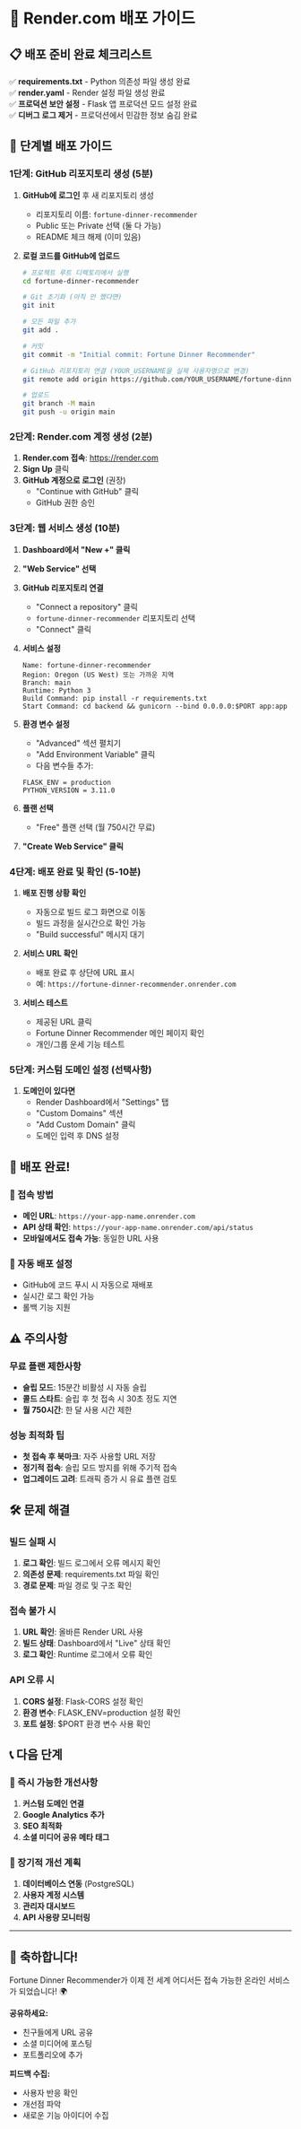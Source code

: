 # 🚀 Render.com 배포 가이드

## 📋 배포 준비 완료 체크리스트

✅ **requirements.txt** - Python 의존성 파일 생성 완료  
✅ **render.yaml** - Render 설정 파일 생성 완료  
✅ **프로덕션 보안 설정** - Flask 앱 프로덕션 모드 설정 완료  
✅ **디버그 로그 제거** - 프로덕션에서 민감한 정보 숨김 완료  

## 🎯 단계별 배포 가이드

### 1단계: GitHub 리포지토리 생성 (5분)

1. **GitHub에 로그인** 후 새 리포지토리 생성
   - 리포지토리 이름: `fortune-dinner-recommender`
   - Public 또는 Private 선택 (둘 다 가능)
   - README 체크 해제 (이미 있음)

2. **로컬 코드를 GitHub에 업로드**
   ```bash
   # 프로젝트 루트 디렉토리에서 실행
   cd fortune-dinner-recommender
   
   # Git 초기화 (아직 안 했다면)
   git init
   
   # 모든 파일 추가
   git add .
   
   # 커밋
   git commit -m "Initial commit: Fortune Dinner Recommender"
   
   # GitHub 리포지토리 연결 (YOUR_USERNAME을 실제 사용자명으로 변경)
   git remote add origin https://github.com/YOUR_USERNAME/fortune-dinner-recommender.git
   
   # 업로드
   git branch -M main
   git push -u origin main
   ```

### 2단계: Render.com 계정 생성 (2분)

1. **Render.com 접속**: https://render.com
2. **Sign Up** 클릭
3. **GitHub 계정으로 로그인** (권장)
   - "Continue with GitHub" 클릭
   - GitHub 권한 승인

### 3단계: 웹 서비스 생성 (10분)

1. **Dashboard에서 "New +" 클릭**
2. **"Web Service" 선택**
3. **GitHub 리포지토리 연결**
   - "Connect a repository" 클릭
   - `fortune-dinner-recommender` 리포지토리 선택
   - "Connect" 클릭

4. **서비스 설정**
   ```
   Name: fortune-dinner-recommender
   Region: Oregon (US West) 또는 가까운 지역
   Branch: main
   Runtime: Python 3
   Build Command: pip install -r requirements.txt
   Start Command: cd backend && gunicorn --bind 0.0.0.0:$PORT app:app
   ```

5. **환경 변수 설정**
   - "Advanced" 섹션 펼치기
   - "Add Environment Variable" 클릭
   - 다음 변수들 추가:
   ```
   FLASK_ENV = production
   PYTHON_VERSION = 3.11.0
   ```

6. **플랜 선택**
   - "Free" 플랜 선택 (월 750시간 무료)

7. **"Create Web Service" 클릭**

### 4단계: 배포 완료 및 확인 (5-10분)

1. **배포 진행 상황 확인**
   - 자동으로 빌드 로그 화면으로 이동
   - 빌드 과정을 실시간으로 확인 가능
   - "Build successful" 메시지 대기

2. **서비스 URL 확인**
   - 배포 완료 후 상단에 URL 표시
   - 예: `https://fortune-dinner-recommender.onrender.com`

3. **서비스 테스트**
   - 제공된 URL 클릭
   - Fortune Dinner Recommender 메인 페이지 확인
   - 개인/그룹 운세 기능 테스트

### 5단계: 커스텀 도메인 설정 (선택사항)

1. **도메인이 있다면**
   - Render Dashboard에서 "Settings" 탭
   - "Custom Domains" 섹션
   - "Add Custom Domain" 클릭
   - 도메인 입력 후 DNS 설정

## 🎉 배포 완료!

### 📱 접속 방법
- **메인 URL**: `https://your-app-name.onrender.com`
- **API 상태 확인**: `https://your-app-name.onrender.com/api/status`
- **모바일에서도 접속 가능**: 동일한 URL 사용

### 🔄 자동 배포 설정
- GitHub에 코드 푸시 시 자동으로 재배포
- 실시간 로그 확인 가능
- 롤백 기능 지원

## ⚠️ 주의사항

### 무료 플랜 제한사항
- **슬립 모드**: 15분간 비활성 시 자동 슬립
- **콜드 스타트**: 슬립 후 첫 접속 시 30초 정도 지연
- **월 750시간**: 한 달 사용 시간 제한

### 성능 최적화 팁
- **첫 접속 후 북마크**: 자주 사용할 URL 저장
- **정기적 접속**: 슬립 모드 방지를 위해 주기적 접속
- **업그레이드 고려**: 트래픽 증가 시 유료 플랜 검토

## 🛠️ 문제 해결

### 빌드 실패 시
1. **로그 확인**: 빌드 로그에서 오류 메시지 확인
2. **의존성 문제**: requirements.txt 파일 확인
3. **경로 문제**: 파일 경로 및 구조 확인

### 접속 불가 시
1. **URL 확인**: 올바른 Render URL 사용
2. **빌드 상태**: Dashboard에서 "Live" 상태 확인
3. **로그 확인**: Runtime 로그에서 오류 확인

### API 오류 시
1. **CORS 설정**: Flask-CORS 설정 확인
2. **환경 변수**: FLASK_ENV=production 설정 확인
3. **포트 설정**: $PORT 환경 변수 사용 확인

## 📞 다음 단계

### 🎯 즉시 가능한 개선사항
1. **커스텀 도메인 연결**
2. **Google Analytics 추가**
3. **SEO 최적화**
4. **소셜 미디어 공유 메타 태그**

### 🚀 장기적 개선 계획
1. **데이터베이스 연동** (PostgreSQL)
2. **사용자 계정 시스템**
3. **관리자 대시보드**
4. **API 사용량 모니터링**

---

## 🎉 축하합니다!

Fortune Dinner Recommender가 이제 전 세계 어디서든 접속 가능한 온라인 서비스가 되었습니다! 🌍

**공유하세요:**
- 친구들에게 URL 공유
- 소셜 미디어에 포스팅
- 포트폴리오에 추가

**피드백 수집:**
- 사용자 반응 확인
- 개선점 파악
- 새로운 기능 아이디어 수집